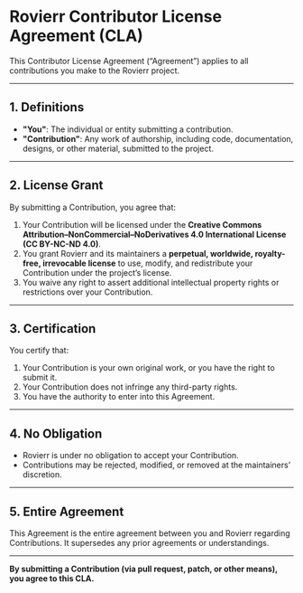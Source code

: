 # Rovierr Contributor License Agreement (CLA)

This Contributor License Agreement (“Agreement”) applies to all contributions you make to the Rovierr project.

---

## 1. Definitions

- **"You"**: The individual or entity submitting a contribution.
- **"Contribution"**: Any work of authorship, including code, documentation, designs, or other material, submitted to the project.

---

## 2. License Grant

By submitting a Contribution, you agree that:

1. Your Contribution will be licensed under the **Creative Commons Attribution–NonCommercial–NoDerivatives 4.0 International License (CC BY-NC-ND 4.0)**.
2. You grant Rovierr and its maintainers a **perpetual, worldwide, royalty-free, irrevocable license** to use, modify, and redistribute your Contribution under the project’s license.
3. You waive any right to assert additional intellectual property rights or restrictions over your Contribution.

---

## 3. Certification

You certify that:

1. Your Contribution is your own original work, or you have the right to submit it.
2. Your Contribution does not infringe any third-party rights.
3. You have the authority to enter into this Agreement.

---

## 4. No Obligation

- Rovierr is under no obligation to accept your Contribution.
- Contributions may be rejected, modified, or removed at the maintainers’ discretion.

---

## 5. Entire Agreement

This Agreement is the entire agreement between you and Rovierr regarding Contributions. It supersedes any prior agreements or understandings.

---

**By submitting a Contribution (via pull request, patch, or other means), you agree to this CLA.**
